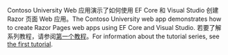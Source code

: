 <span data-ttu-id="89cac-101">Contoso University Web 应用演示了如何使用 EF Core 和 Visual Studio 创建 Razor 页面 Web 应用。</span><span class="sxs-lookup"><span data-stu-id="89cac-101">The Contoso University web app demonstrates how to create Razor Pages web apps using EF Core and Visual Studio.</span></span> <span data-ttu-id="89cac-102">若要了解系列教程，请参阅[第一个教程](xref:data/ef-rp/intro)。</span><span class="sxs-lookup"><span data-stu-id="89cac-102">For information about the tutorial series, see [the first tutorial](xref:data/ef-rp/intro).</span></span>
